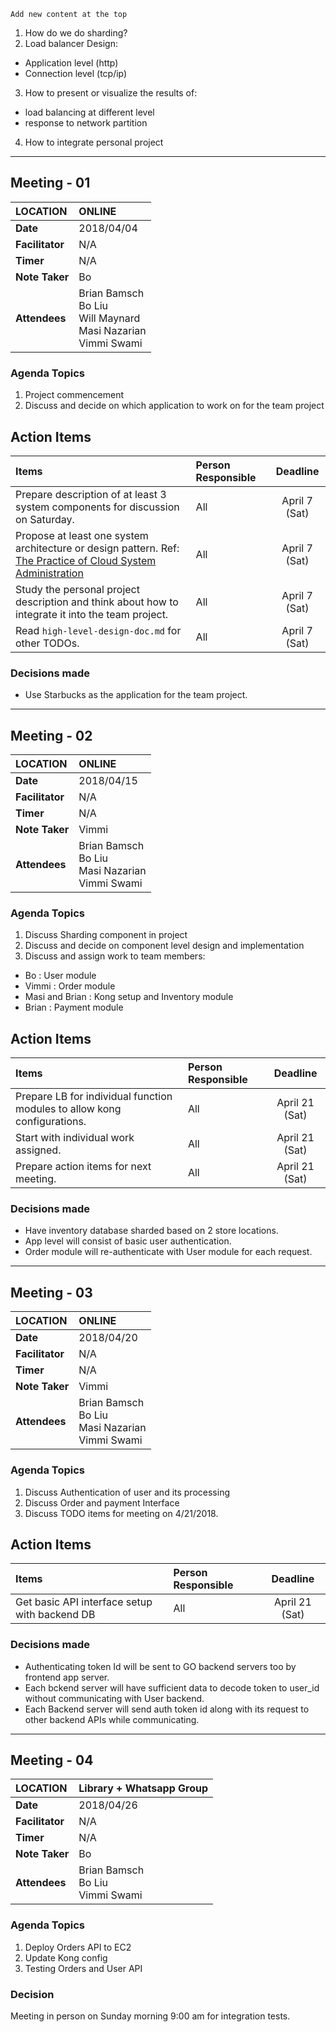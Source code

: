  `Add new content at the top`
1. How do we do sharding?
2. Load balancer Design:
  - Application level (http)
  - Connection level (tcp/ip)
3. How to present or visualize the results of:
  - load balancing at different level
  - response to network partition
4. How to integrate personal project

---

## Meeting - 01

| LOCATION | ONLINE |
|:----|:----|
| **Date** | 2018/04/04 |
| **Facilitator** | N/A |
| **Timer** | N/A |
| **Note Taker** | Bo |
| **Attendees** | Brian Bamsch<br>Bo Liu<br>Will Maynard<br>Masi Nazarian<br>Vimmi Swami<br> |

### Agenda Topics
1. Project commencement
2. Discuss and decide on which application to work on for the team project

## Action Items
| Items | Person Responsible  | Deadline |
| :---- | :------------------ | :---:|
| Prepare description of at least 3 system components for discussion on Saturday. | All | April 7 (Sat) |
| Propose at least one system architecture or design pattern. Ref: [The Practice of Cloud System Administration ](http://ptgmedia.pearsoncmg.com/images/9780321943187/samplepages/9780321943187.pdf) | All | April 7 (Sat) |
| Study the personal project description and think about how to integrate it into the team project. | All | April 7 (Sat) |
| Read `high-level-design-doc.md` for other TODOs. | All | April 7 (Sat) |

### Decisions made
- Use Starbucks as the application for the team project.


---

## Meeting - 02

| LOCATION | ONLINE |
|:----|:----|
| **Date** | 2018/04/15 |
| **Facilitator** | N/A |
| **Timer** | N/A |
| **Note Taker** | Vimmi |
| **Attendees** | Brian Bamsch<br>Bo Liu<br>Masi Nazarian<br>Vimmi Swami<br> |

### Agenda Topics
1. Discuss Sharding component in project
2. Discuss and decide on component level design and implementation
3. Discuss and assign work to team members:
- Bo : User module
- Vimmi : Order module
- Masi and Brian : Kong setup and Inventory module
- Brian : Payment module  

## Action Items
| Items | Person Responsible  | Deadline |
| :---- | :------------------ | :---:|
| Prepare LB for individual function modules to allow kong configurations. | All | April 21 (Sat) |
| Start with individual work assigned. | All | April 21 (Sat) |
| Prepare action items for next meeting. | All | April 21 (Sat) |

### Decisions made
- Have inventory database sharded based on 2 store locations.
- App level will consist of basic user authentication.
- Order module will re-authenticate with User module for each request.


---
## Meeting - 03

| LOCATION | ONLINE |
|:----|:----|
| **Date** | 2018/04/20 |
| **Facilitator** | N/A |
| **Timer** | N/A |
| **Note Taker** | Vimmi |
| **Attendees** | Brian Bamsch<br>Bo Liu<br>Masi Nazarian<br>Vimmi Swami<br> |

### Agenda Topics
1. Discuss Authentication of user and its processing
2. Discuss Order and payment Interface
3. Discuss TODO items for meeting on 4/21/2018.


## Action Items
| Items | Person Responsible  | Deadline |
| :---- | :------------------ | :---:|
| Get basic API interface setup with backend DB | All | April 21 (Sat) |

### Decisions made
- Authenticating token Id will be sent to GO backend servers too by frontend app server.
- Each bckend server will have sufficient data to decode token to user_id without communicating with User backend.
- Each Backend server will send auth token id along with its request to other backend APIs while communicating.

---

## Meeting - 04

| LOCATION | Library + Whatsapp Group |
|:----|:----|
| **Date** | 2018/04/26 |
| **Facilitator** | N/A |
| **Timer** | N/A |
| **Note Taker** | Bo |
| **Attendees** | Brian Bamsch<br>Bo Liu<br>Vimmi Swami<br> |

### Agenda Topics
1. Deploy Orders API to EC2
2. Update Kong config
3. Testing Orders and User API

### Decision
Meeting in person on Sunday morning 9:00 am for integration tests.
